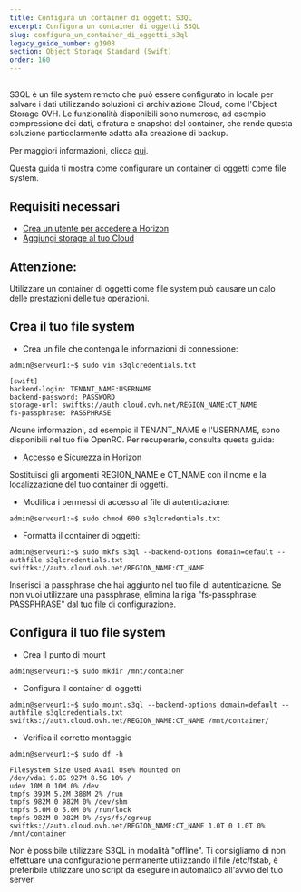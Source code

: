 ```yaml
---
title: Configura un container di oggetti S3QL
excerpt: Configura un container di oggetti S3QL
slug: configura_un_container_di_oggetti_s3ql
legacy_guide_number: g1908
section: Object Storage Standard (Swift)
order: 160
---
```



##
S3QL è un file system remoto che può essere configurato in locale per salvare i dati utilizzando soluzioni di archiviazione Cloud, come l'Object Storage OVH.
Le funzionalità disponibili sono numerose, ad esempio compressione dei dati, cifratura e snapshot del container, che rende questa soluzione particolarmente adatta alla creazione di backup.

Per maggiori informazioni, clicca [qui](http://www.rath.org/s3ql-docs/).

Questa guida ti mostra come configurare un container di oggetti come file system.


## Requisiti necessari

- [Crea un utente per accedere a Horizon]({legacy}1773)
- [Aggiungi storage al tuo Cloud](https://docs.ovh.com/it/public-cloud/aggiungi_storage_al_tuo_cloud/)



## Attenzione:
Utilizzare un container di oggetti come file system può causare un calo delle prestazioni delle tue operazioni.


## Crea il tuo file system


- Crea un file che contenga le informazioni di connessione:

```
admin@serveur1:~$ sudo vim s3qlcredentials.txt

[swift]
backend-login: TENANT_NAME:USERNAME
backend-password: PASSWORD
storage-url: swiftks://auth.cloud.ovh.net/REGION_NAME:CT_NAME
fs-passphrase: PASSPHRASE
```



Alcune informazioni, ad esempio il TENANT_NAME e l'USERNAME, sono disponibili nel tuo file OpenRC.
Per recuperarle, consulta questa guida:

- [Accesso e Sicurezza in Horizon]({legacy}1774)


Sostituisci gli argomenti REGION_NAME e CT_NAME con il nome e la localizzazione del tuo container di oggetti.


- Modifica i permessi di accesso al file di autenticazione:

```
admin@serveur1:~$ sudo chmod 600 s3qlcredentials.txt
```


- Formatta il container di oggetti:

```
admin@serveur1:~$ sudo mkfs.s3ql --backend-options domain=default --authfile s3qlcredentials.txt swiftks://auth.cloud.ovh.net/REGION_NAME:CT_NAME
```



Inserisci la passphrase che hai aggiunto nel tuo file di autenticazione.
Se non vuoi utilizzare una passphrase, elimina la riga "fs-passphrase: PASSPHRASE" dal tuo file di configurazione.


## Configura il tuo file system

- Crea il punto di mount

```
admin@serveur1:~$ sudo mkdir /mnt/container
```


- Configura il container di oggetti

```
admin@serveur1:~$ sudo mount.s3ql --backend-options domain=default --authfile s3qlcredentials.txt swiftks://auth.cloud.ovh.net/REGION_NAME:CT_NAME /mnt/container/
```


- Verifica il corretto montaggio

```
admin@serveur1:~$ sudo df -h

Filesystem Size Used Avail Use% Mounted on
/dev/vda1 9.8G 927M 8.5G 10% /
udev 10M 0 10M 0% /dev
tmpfs 393M 5.2M 388M 2% /run
tmpfs 982M 0 982M 0% /dev/shm
tmpfs 5.0M 0 5.0M 0% /run/lock
tmpfs 982M 0 982M 0% /sys/fs/cgroup
swiftks://auth.cloud.ovh.net/REGION_NAME:CT_NAME 1.0T 0 1.0T 0% /mnt/container
```



Non è possibile utilizzare S3QL in modalità "offline".
Ti consigliamo di non effettuare una configurazione permanente utilizzando il file /etc/fstab, è preferibile utilizzare uno script da eseguire in automatico all'avvio del tuo server.
